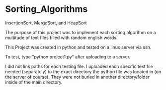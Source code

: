 # Sorting_Algorithms
InsertionSort, MergeSort, and HeapSort

The purpose of this project was to implement each sorting algorithm on a multitude of text files filled with random english words.

This Project was created in python and tested on a linux server via ssh.

To test, type "python project1.py" after uploading to a server.

I did not link paths for each testing file. I uploaded each specific text file needed (separately) to the exact directory the python file was located in (on the server of course). They were not buried in another directory/folder inside of the main directory.
